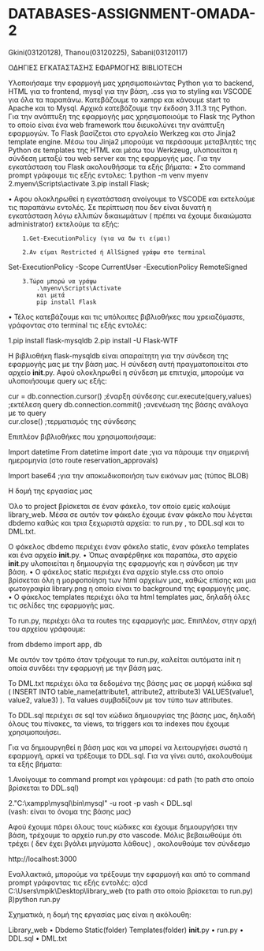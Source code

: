 # DATABASES-ASSIGNMENT-OMADA-2
Gkini(03120128), Thanou(03120225), Sabani(03120117)



ΟΔΗΓΙΕΣ ΕΓΚΑΤΑΣΤΑΣΗΣ ΕΦΑΡΜΟΓΗΣ BIBLIOTECH

Υλοποιήσαμε την εφαρμογή μας χρησιμοποιώντας Python για το backend, HTML για το frontend, mysql για την βάση, .css  για το styling και VSCODE για όλα τα παραπάνω.
Κατεβάζουμε το xampp και κάνουμε start το Apache και το Mysql. 
Αρχικά κατεβάζουμε την έκδοση 3.11.3 της Python.
Για την ανάπτυξη της εφαρμογής μας χρησιμοποιούμε το Flask της Python το οποίο είναι ένα web framework που διευκολύνει την ανάπτυξη εφαρμογών. Το Flask βασίζεται στο εργαλείο Werkzeg και στο Jinja2 template engine. Μέσω του Jinja2 μπορούμε να περάσουμε μεταβλητές της Python σε templates της HTML  και μέσω του Werkzeug, υλοποιείται η σύνδεση μεταξύ του web server και της εφαρμογής μας.
Για την εγκατάσταση του Flask ακολουθήσαμε τα εξής βήματα:
•	Στο command prompt γράφουμε τις εξής εντολες:
1.python -m venv myenv
2.myenv\Scripts\activate
3.pip install Flask;

•	Αφου ολοκληρωθεί  η εγκατάσταση ανοίγουμε το VSCODE και εκτελούμε τις παραπάνω εντολές.
Σε περίπτωση που δεν είναι δυνατή η εγκατάσταση λόγω ελλιπών δικαιωμάτων ( πρέπει να έχουμε δικαιώματα administrator) εκτελούμε τα εξής:

		1.Get-ExecutionPolicy (για να δω τι είμαι)

		2.Αν είμαι Restricted ή AllSigned γράφω στο terminal 

Set-ExecutionPolicy -Scope CurrentUser -ExecutionPolicy RemoteSigned

		3.Τώρα μπορώ να γράψω 
  			.\myenv\Scripts\Activate
 			και μετά 
  			pip install Flask

•	Τέλος κατεβάζουμε και τις υπόλοιπες βιβλιοθήκες που χρειαζόμαστε, γράφοντας στο terminal τις εξής εντολές:

1.pip install flask-mysqldb
2.pip install -U Flask-WTF

Η βιβλιοθήκη flask-mysqldb είναι απαραίτητη για την σύνδεση της εφαρμογής μας με την βάση μας.
Η σύνδεση αυτή πραγματοποιείται στο αρχείο __init__.py. 
Αφού ολοκληρωθεί η σύνδεση με επιτυχία, μπορούμε να υλοποιήσουμε query ως εξής:


cur = db.connection.cursor()     ;έναρξη σύνδεσης
cur.execute(query,values)        ;εκτέλεση query
db.connection.commit()           ;ανενέωση της βάσης ανάλογα με το query	
cur.close()                      ;τερματισμός της σύνδεσης



Επιπλέον βιβλιοθήκες που χρησιμοποιήσαμε:

Import datetime
From datetime import date ;για να πάρουμε την σημερινή ημερομηνία (στο route reservation_approvals)


Import base64   ;για την αποκωδικοποιήση των εικόνων μας (τύπος BLOB)


Η δομή της εργασίας μας

Όλο το project βρίσκεται σε έναν φάκελο, τον οποίο εμείς καλούμε library_web. Μέσα σε αυτόν τον φάκελο έχουμε έναν φάκελο που λέγεται dbdemo καθώς και τρια ξεχωριστά αρχεία: το run.py , το DDL.sql και το DML.txt.

Ο φάκελος dbdemo περιέχει έναν φάκελο static, έναν φάκελο templates και ένα αρχείο __init__.py.
•	Όπως αναφέρθηκε και παραπάω, στο αρχείο __init__.py υλοποιείται η δημιουργία της εφαρμογής και η σύνδεση με την βάση.
•	Ο φάκελος static περιέχει ένα αρχείο style.css στο οποίο βρίσκεται όλη η μορφοποίηση των html αρχείων μας, καθώς επίσης και μια φωτογραφία library.png  η οποία είναι το background της εφαρμογής μας.
•	Ο φάκελος templates  περιέχει όλα τα html templates μας, δηλαδή όλες τις σελίδες της εφαρμογής μας.

Το run.py, περιέχει όλα τα routes της εφαρμογής μας. Επιπλέον, στην αρχή του αρχείου γράφουμε:

from dbdemo import app, db  

Με αυτόν τον τρόπο όταν τρέχουμε το run.py, καλείται αυτόματα init η οποία συνδέει την εφαρμογή με την βάση μας.


Το DML.txt περιέχει όλα τα δεδομένα της βάσης μας σε μορφή κώδικα sql ( INSERT INTO table_name(attribute1, attribute2, attribute3) VALUES(value1, value2, value3)  ).  Τα values συμβαδίζουν με τον τύπο των attributes. 

Το DDL.sql περιέχει σε sql τον κώδικα δημιουργίας της βάσης μας, δηλαδή όλους του πίνακες, τα views, τα triggers και τα indexes που έχουμε χρησιμοποιήσει.

Για να δημιουργηθεί η βάση μας και να μπορεί να λειτουργήσει σωστά η εφαρμογή, αρκεί να τρέξουμε το DDL.sql.  Για να γίνει αυτό, ακολουθούμε τα εξής βήματα:

1.Ανοίγουμε το command prompt και γράφουμε: 
cd path (το path στο οποίο βρίσκεται το DDL.sql)
 

2."C:\xampp\mysql\bin\mysql" -u root -p vash < DDL.sql  
(vash: είναι το όνομα της βάσης μας)


Αφού έχουμε πάρει όλους τους κώδικες και έχουμε δημιουργήσει την βάση, τρέχουμε το αρχείο run.py στο vascode. Μόλις βεβαιωθούμε ότι τρέχει ( δεν έχει βγάλει μηνύματα λάθους) , ακολουθούμε τον σύνδεσμο

http://localhost:3000

Εναλλακτικά, μπορούμε να τρέξουμε την εφαρμογή και από το command prompt γράφοντας τις εξής εντολές:
   α)cd C:\Users\mpik\Desktop\library_web  (το path στο οποίο βρίσκεται το run.py)
   β)python run.py



Σχηματικά, η δομή της εργασίας μας είναι η ακόλουθη:

Library_web
•	Dbdemo
Static(folder)
Templates(folder)
__init__.py
•	run.py
•	DDL.sql
•	DML.txt


